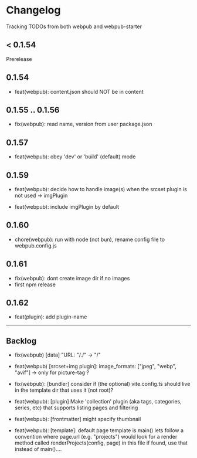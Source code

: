 # Changelog

Tracking TODOs from both webpub and webpub-starter

## < 0.1.54

Prerelease

## 0.1.54

+ feat(webpub): content.json should NOT be in content

## 0.1.55 .. 0.1.56

+ fix(webpub): read name, version from user package.json

## 0.1.57

+ feat(webpub): obey 'dev' or 'build' (default) mode

## 0.1.59

+ feat(webpub): decide how to handle image(s) when the srcset plugin is not used -> imgPlugin

+ feat(webpub): include imgPlugin by default

## 0.1.60

+ chore(webpub): run with node (not bun), rename config file to webpub.config.js

## 0.1.61

+ fix(webpub): dont create image dir if no images
+ first npm release

## 0.1.62

+ feat(plugin): add plugin-name

---

## Backlog

+ fix(webpub) [data] "URL: "/./" -> "/"

+ feat(webpub) [srcset+img plugin]: image_formats: ["jpeg", "webp", "avif"] -> only for picture-tag ?

+ fix(webpub): [bundler] consider if (the optional) vite.config.ts should live in the template dir that uses it (not root)?

+ feat(webpub): [plugin] Make 'collection' plugin (aka tags, categories, series, etc) that supports listing pages and filtering

+ feat(webpub): [frontmatter] might specify thumbnail

+ feat(webpub): [template]: default page template is main()
  lets follow a convention where page.url (e.g. "projects") would look for a render method
  called renderProjects(config, page) in this file
  if found, use that instead of main()....
